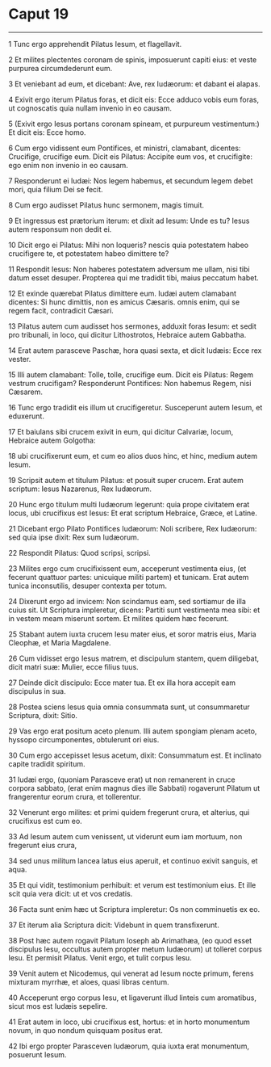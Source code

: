 # Caput 19

***

1 Tunc ergo apprehendit Pilatus Iesum, et flagellavit.

2 Et milites plectentes coronam de spinis, imposuerunt capiti eius: et veste purpurea circumdederunt eum.

3 Et veniebant ad eum, et dicebant: Ave, rex Iudæorum: et dabant ei alapas.

4 Exivit ergo iterum Pilatus foras, et dicit eis: Ecce adduco vobis eum foras, ut cognoscatis quia nullam invenio in eo causam.

5 (Exivit ergo Iesus portans coronam spineam, et purpureum vestimentum:) Et dicit eis: Ecce homo.

6 Cum ergo vidissent eum Pontifices, et ministri, clamabant, dicentes: Crucifige, crucifige eum. Dicit eis Pilatus: Accipite eum vos, et crucifigite: ego enim non invenio in eo causam.

7 Responderunt ei Iudæi: Nos legem habemus, et secundum legem debet mori, quia filium Dei se fecit.

8 Cum ergo audisset Pilatus hunc sermonem, magis timuit.

9 Et ingressus est prætorium iterum: et dixit ad Iesum: Unde es tu? Iesus autem responsum non dedit ei.

10 Dicit ergo ei Pilatus: Mihi non loqueris? nescis quia potestatem habeo crucifigere te, et potestatem habeo dimittere te?

11 Respondit Iesus: Non haberes potestatem adversum me ullam, nisi tibi datum esset desuper. Propterea qui me tradidit tibi, maius peccatum habet.

12 Et exinde quærebat Pilatus dimittere eum. Iudæi autem clamabant dicentes: Si hunc dimittis, non es amicus Cæsaris. omnis enim, qui se regem facit, contradicit Cæsari.

13 Pilatus autem cum audisset hos sermones, adduxit foras Iesum: et sedit pro tribunali, in loco, qui dicitur Lithostrotos, Hebraice autem Gabbatha.

14 Erat autem parasceve Paschæ, hora quasi sexta, et dicit Iudæis: Ecce rex vester.

15 Illi autem clamabant: Tolle, tolle, crucifige eum. Dicit eis Pilatus: Regem vestrum crucifigam? Responderunt Pontifices: Non habemus Regem, nisi Cæsarem.

16 Tunc ergo tradidit eis illum ut crucifigeretur. Susceperunt autem Iesum, et eduxerunt.

17 Et baiulans sibi crucem exivit in eum, qui dicitur Calvariæ, locum, Hebraice autem Golgotha:

18 ubi crucifixerunt eum, et cum eo alios duos hinc, et hinc, medium autem Iesum.

19 Scripsit autem et titulum Pilatus: et posuit super crucem. Erat autem scriptum: Iesus Nazarenus, Rex Iudæorum.

20 Hunc ergo titulum multi Iudæorum legerunt: quia prope civitatem erat locus, ubi crucifixus est Iesus: Et erat scriptum Hebraice, Græce, et Latine.

21 Dicebant ergo Pilato Pontifices Iudæorum: Noli scribere, Rex Iudæorum: sed quia ipse dixit: Rex sum Iudæorum.

22 Respondit Pilatus: Quod scripsi, scripsi.

23 Milites ergo cum crucifixissent eum, acceperunt vestimenta eius, (et fecerunt quattuor partes: unicuique militi partem) et tunicam. Erat autem tunica inconsutilis, desuper contexta per totum.

24 Dixerunt ergo ad invicem: Non scindamus eam, sed sortiamur de illa cuius sit. Ut Scriptura impleretur, dicens: Partiti sunt vestimenta mea sibi: et in vestem meam miserunt sortem. Et milites quidem hæc fecerunt.

25 Stabant autem iuxta crucem Iesu mater eius, et soror matris eius, Maria Cleophæ, et Maria Magdalene.

26 Cum vidisset ergo Iesus matrem, et discipulum stantem, quem diligebat, dicit matri suæ: Mulier, ecce filius tuus.

27 Deinde dicit discipulo: Ecce mater tua. Et ex illa hora accepit eam discipulus in sua.

28 Postea sciens Iesus quia omnia consummata sunt, ut consummaretur Scriptura, dixit: Sitio.

29 Vas ergo erat positum aceto plenum. Illi autem spongiam plenam aceto, hyssopo circumponentes, obtulerunt ori eius.

30 Cum ergo accepisset Iesus acetum, dixit: Consummatum est. Et inclinato capite tradidit spiritum.

31 Iudæi ergo, (quoniam Parasceve erat) ut non remanerent in cruce corpora sabbato, (erat enim magnus dies ille Sabbati) rogaverunt Pilatum ut frangerentur eorum crura, et tollerentur.

32 Venerunt ergo milites: et primi quidem fregerunt crura, et alterius, qui crucifixus est cum eo.

33 Ad Iesum autem cum venissent, ut viderunt eum iam mortuum, non fregerunt eius crura,

34 sed unus militum lancea latus eius aperuit, et continuo exivit sanguis, et aqua.

35 Et qui vidit, testimonium perhibuit: et verum est testimonium eius. Et ille scit quia vera dicit: ut et vos credatis.

36 Facta sunt enim hæc ut Scriptura impleretur: Os non comminuetis ex eo.

37 Et iterum alia Scriptura dicit: Videbunt in quem transfixerunt.

38 Post hæc autem rogavit Pilatum Ioseph ab Arimathæa, (eo quod esset discipulus Iesu, occultus autem propter metum Iudæorum) ut tolleret corpus Iesu. Et permisit Pilatus. Venit ergo, et tulit corpus Iesu.

39 Venit autem et Nicodemus, qui venerat ad Iesum nocte primum, ferens mixturam myrrhæ, et aloes, quasi libras centum.

40 Acceperunt ergo corpus Iesu, et ligaverunt illud linteis cum aromatibus, sicut mos est Iudæis sepelire.

41 Erat autem in loco, ubi crucifixus est, hortus: et in horto monumentum novum, in quo nondum quisquam positus erat.

42 Ibi ergo propter Parasceven Iudæorum, quia iuxta erat monumentum, posuerunt Iesum.

